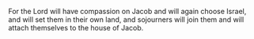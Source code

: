 For the Lord will have compassion on Jacob and will again choose Israel, and will set them in their own land, and sojourners will join them and will attach themselves to the house of Jacob.
